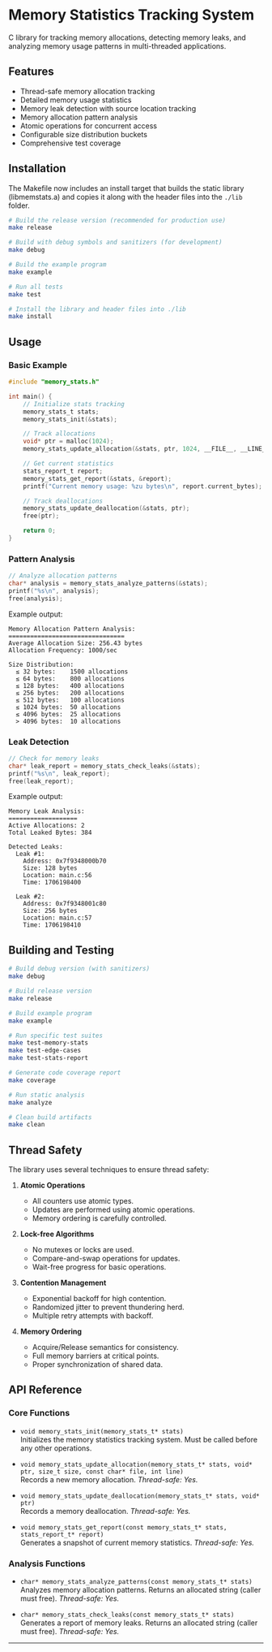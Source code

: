# Memory Statistics Tracking System

C library for tracking memory allocations, detecting memory leaks, and analyzing memory usage patterns in multi-threaded applications.

## Features

- Thread-safe memory allocation tracking
- Detailed memory usage statistics
- Memory leak detection with source location tracking
- Memory allocation pattern analysis
- Atomic operations for concurrent access
- Configurable size distribution buckets
- Comprehensive test coverage

## Installation

The Makefile now includes an install target that builds the static library (libmemstats.a) and copies it along with the header files into the `./lib` folder.

```bash
# Build the release version (recommended for production use)
make release

# Build with debug symbols and sanitizers (for development)
make debug

# Build the example program
make example

# Run all tests
make test

# Install the library and header files into ./lib
make install
```

## Usage

### Basic Example

```c
#include "memory_stats.h"

int main() {
    // Initialize stats tracking
    memory_stats_t stats;
    memory_stats_init(&stats);

    // Track allocations
    void* ptr = malloc(1024);
    memory_stats_update_allocation(&stats, ptr, 1024, __FILE__, __LINE__);

    // Get current statistics
    stats_report_t report;
    memory_stats_get_report(&stats, &report);
    printf("Current memory usage: %zu bytes\n", report.current_bytes);

    // Track deallocations
    memory_stats_update_deallocation(&stats, ptr);
    free(ptr);

    return 0;
}
```

### Pattern Analysis

```c
// Analyze allocation patterns
char* analysis = memory_stats_analyze_patterns(&stats);
printf("%s\n", analysis);
free(analysis);
```

Example output:
```
Memory Allocation Pattern Analysis:
================================
Average Allocation Size: 256.43 bytes
Allocation Frequency: 1000/sec

Size Distribution:
  ≤ 32 bytes:    1500 allocations
  ≤ 64 bytes:    800 allocations
  ≤ 128 bytes:   400 allocations
  ≤ 256 bytes:   200 allocations
  ≤ 512 bytes:   100 allocations
  ≤ 1024 bytes:  50 allocations
  ≤ 4096 bytes:  25 allocations
  > 4096 bytes:  10 allocations
```

### Leak Detection

```c
// Check for memory leaks
char* leak_report = memory_stats_check_leaks(&stats);
printf("%s\n", leak_report);
free(leak_report);
```

Example output:
```
Memory Leak Analysis:
===================
Active Allocations: 2
Total Leaked Bytes: 384

Detected Leaks:
  Leak #1:
    Address: 0x7f9348000b70
    Size: 128 bytes
    Location: main.c:56
    Time: 1706198400

  Leak #2:
    Address: 0x7f9348001c80
    Size: 256 bytes
    Location: main.c:57
    Time: 1706198410
```

## Building and Testing

```bash
# Build debug version (with sanitizers)
make debug

# Build release version
make release

# Build example program
make example

# Run specific test suites
make test-memory-stats
make test-edge-cases
make test-stats-report

# Generate code coverage report
make coverage

# Run static analysis
make analyze

# Clean build artifacts
make clean
```

## Thread Safety

The library uses several techniques to ensure thread safety:

1. **Atomic Operations**
   - All counters use atomic types.
   - Updates are performed using atomic operations.
   - Memory ordering is carefully controlled.

2. **Lock-free Algorithms**
   - No mutexes or locks are used.
   - Compare-and-swap operations for updates.
   - Wait-free progress for basic operations.

3. **Contention Management**
   - Exponential backoff for high contention.
   - Randomized jitter to prevent thundering herd.
   - Multiple retry attempts with backoff.

4. **Memory Ordering**
   - Acquire/Release semantics for consistency.
   - Full memory barriers at critical points.
   - Proper synchronization of shared data.

## API Reference

### Core Functions

- `void memory_stats_init(memory_stats_t* stats)`  
  Initializes the memory statistics tracking system. Must be called before any other operations.

- `void memory_stats_update_allocation(memory_stats_t* stats, void* ptr, size_t size, const char* file, int line)`  
  Records a new memory allocation. *Thread-safe: Yes.*

- `void memory_stats_update_deallocation(memory_stats_t* stats, void* ptr)`  
  Records a memory deallocation. *Thread-safe: Yes.*

- `void memory_stats_get_report(const memory_stats_t* stats, stats_report_t* report)`  
  Generates a snapshot of current memory statistics. *Thread-safe: Yes.*

### Analysis Functions

- `char* memory_stats_analyze_patterns(const memory_stats_t* stats)`  
  Analyzes memory allocation patterns. Returns an allocated string (caller must free). *Thread-safe: Yes.*

- `char* memory_stats_check_leaks(const memory_stats_t* stats)`  
  Generates a report of memory leaks. Returns an allocated string (caller must free). *Thread-safe: Yes.*

---
